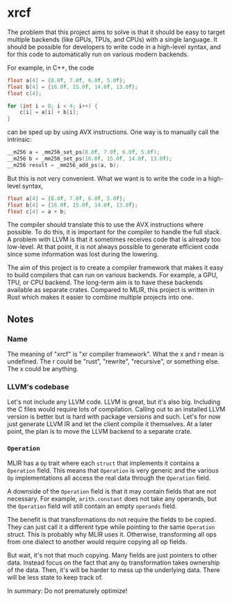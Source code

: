 # xrcf

The problem that this project aims to solve is that it should be easy to target multiple backends (like GPUs, TPUs, and CPUs) with a single language.
It should be possible for developers to write code in a high-level syntax,
and for this code to automatically run on various modern backends.

For example, in C++, the code

```cpp
float a[4] = {8.0f, 7.0f, 6.0f, 5.0f};
float b[4] = {16.0f, 15.0f, 14.0f, 13.0f};
float c[4];

for (int i = 0; i < 4; i++) {
    c[i] = a[i] + b[i];
}
```

can be sped up by using AVX instructions.
One way is to manually call the intrinsic:

```cpp
__m256 a = _mm256_set_ps(8.0f, 7.0f, 6.0f, 5.0f);
__m256 b = _mm256_set_ps(16.0f, 15.0f, 14.0f, 13.0f);
__m256 result = _mm256_add_ps(a, b);
```

But this is not very convenient.
What we want is to write the code in a high-level syntax,

```cpp
float a[4] = {8.0f, 7.0f, 6.0f, 5.0f};
float b[4] = {16.0f, 15.0f, 14.0f, 13.0f};
float c[4] = a + b;
```

The compiler should translate this to use the AVX instructions where possible.
To do this, it is important for the compiler to handle the full stack.
A problem with LLVM is that it sometimes receives code that is already too low-level.
At that point, it is not always possible to generate efficient code since some
information was lost during the lowering.

The aim of this project is to create a compiler framework that makes it easy to
build compilers that can run on various backends.
For example, a GPU, TPU, or CPU backend.
The long-term aim is to have these backends available as separate crates.
Compared to MLIR, this project is written in Rust which makes it easier to
combine multiple projects into one.

## Notes

### Name

The meaning of "xrcf" is "xr compiler framework".
What the x and r mean is undefined.
The r could be "rust", "rewrite", "recursive", or something else.
The x could be anything.

### LLVM's codebase

Let's not include any LLVM code.
LLVM is great, but it's also big.
Including the C files would require lots of compilation.
Calling out to an installed LLVM version is better but is hard with package versions and such.
Let's for now just generate LLVM IR and let the client compile it themselves.
At a later point, the plan is to move the LLVM backend to a separate crate.

### `Operation`

MLIR has a `Op` trait where each `struct` that implements it contains a `Operation` field.
This means that `Operation` is very generic and the various `Op` implementations
all access the real data through the `Operation` field.

A downside of the `Operation` field is that it may contain fields that are not necessary.
For example, `arith.constant` does not take any operands,
but the `Operation` field will still contain an empty `operands` field.

The benefit is that transformations do not require the fields to be copied.
They can just call it a different type while pointing to the same `Operation` struct.
This is probably why MLIR uses it.
Otherwise, transforming all ops from one dialect to another would require copying all op fields.

But wait, it's not that much copying.
Many fields are just pointers to other data.
Instead focus on the fact that any `Op` transformation takes ownership of the data.
Then, it's will be harder to mess up the underlying data.
There will be less state to keep track of.

In summary: Do not prematurely optimize!
